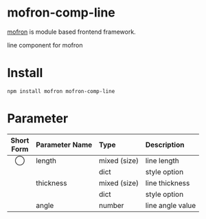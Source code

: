 # mofron-comp-line
[mofron](https://mofron.github.io/mofron/) is module based frontend framework.

line component for mofron


# Install
```
npm install mofron mofron-comp-line
```

# Parameter

| Short<br>Form | Parameter Name | Type | Description |
|:-------------:|:---------------|:-----|:------------|
| ◯  | length | mixed (size) | line length |
| | | dict | style option |
| | thickness | mixed (size) | line thickness |
| | | dict | style option |
| | angle | number | line angle value |

